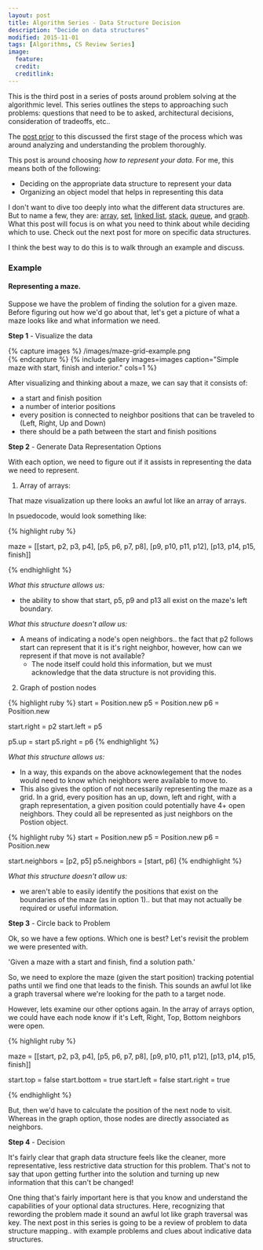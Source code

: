 ```yaml
---
layout: post
title: Algorithm Series - Data Structure Decision
description: "Decide on data structures"
modified: 2015-11-01
tags: [Algorithms, CS Review Series]
image:
  feature: 
  credit: 
  creditlink: 
---
```


This is the third post in a series of posts around problem solving at the algorithmic level. This series outlines the steps to approaching such problems: questions that need to be to asked, architectural decisions, consideration of tradeoffs, etc..

The [post prior](http://yaunch.io/data-structures-algorithms-review-2/) to this discussed the first stage of the process which was around analyzing and understanding the problem thoroughly.

This post is around choosing *how to represent your data*. For me, this means both of the following:

* Deciding on the appropriate data structure to represent your data
* Organizing an object model that helps in representing this data

I don't want to dive too deeply into what the different data structures are. But to name a few, they are: [array](https://en.wikipedia.org/wiki/Array_data_type), [set](https://en.wikipedia.org/wiki/Set_(abstract_data_type)), [linked list](https://en.wikipedia.org/wiki/List_(abstract_data_type)), [stack](https://en.wikipedia.org/wiki/Stack_(abstract_data_type)), [queue](https://en.wikipedia.org/wiki/Queue_(abstract_data_type)), and [graph](https://en.wikipedia.org/wiki/Graph_(abstract_data_type)). What this post will focus is on what you need to think about while deciding which to use. Check out the next post for more on specific data structures.

I think the best way to do this is to walk through an example and discuss.

### Example

#### Representing a maze.

Suppose we have the problem of finding the solution for a given maze. Before figuring out how we'd go about that, let's get a picture of what a maze looks like and what information we need.

**Step 1** - Visualize the data

{% capture images %}
	/images/maze-grid-example.png	
{% endcapture %}
{% include gallery images=images caption="Simple maze with start, finish and interior." cols=1 %}

After visualizing and thinking about a maze, we can say that it consists of: 

* a start and finish position
* a number of interior positions
* every position is connected to neighbor positions that can be traveled to (Left, Right, Up and Down)
* there should be a path between the start and finish positions

**Step 2** - Generate Data Representation Options

With each option, we need to figure out if it assists in representing the data we need to represent.

1) Array of arrays: 

That maze visualization up there looks an awful lot like an array of arrays.

In psuedocode, would look something like:

{% highlight ruby %}

maze = 	[[start, p2, p3, p4],
	[p5, p6, p7, p8],
	[p9, p10, p11, p12],
	[p13, p14, p15, finish]]

{% endhighlight %}

*What this structure allows us:* 

* the ability to show that start, p5, p9 and p13 all exist on the maze's left boundary.

*What this structure doesn't allow us:* 

* A means of indicating a node's open neighbors.. the fact that p2 follows start can represent that it is it's right neighbor, however, how can we represent if that move is not available?
	* The node itself could hold this information, but we must acknowledge that the data structure is not providing this.

2) Graph of postion nodes

{% highlight ruby %}
start = Position.new
p5 = Position.new
p6 = Position.new

start.right = p2
start.left = p5

p5.up = start
p5.right = p6
{% endhighlight %}

*What this structure allows us:* 

* In a way, this expands on the above acknowlegement that the nodes would need to know which neighbors were available to move to. 
* This also gives the option of not necessarily representing the maze as a grid. In a grid, every position has an up, down, left and right, with a graph representation, a given position could potentially have 4+ open neighbors. They could all be represented as just neighbors on the Postion object.

{% highlight ruby %}
start = Position.new
p5 = Position.new
p6 = Position.new

start.neighbors = [p2, p5]
p5.neighbors = [start, p6]
{% endhighlight %}

*What this structure doesn't allow us:*

* we aren't able to easily identify the positions that exist on the boundaries of the maze (as in option 1).. but that may not actually be required or useful information.

**Step 3** - Circle back to Problem

Ok, so we have a few options. Which one is best? Let's revisit the problem we were presented with.

'Given a maze with a start and finish, find a solution path.'

So, we need to explore the maze (given the start position) tracking potential paths until we find one that leads to the finish. This sounds an awful lot like a graph traversal where we're looking for the path to a target node. 

However, lets examine our other options again. In the array of arrays option, we could have each node know if it's Left, Right, Top, Bottom neighbors were open.

{% highlight ruby %}

maze = 	[[start, p2, p3, p4],
	[p5, p6, p7, p8],
	[p9, p10, p11, p12],
	[p13, p14, p15, finish]]

start.top = false
start.bottom = true
start.left = false
start.right = true

{% endhighlight %}

But, then we'd have to calculate the position of the next node to visit. Whereas in the graph option, those nodes are directly associated as neighbors.

**Step 4** - Decision

It's fairly clear that graph data structure feels like the cleaner, more representative, less restrictive data struction for this problem. That's not to say that upon getting further into the solution and turning up new information that this can't be changed!

One thing that's fairly important here is that you know and understand the capabilities of your optional data structures. Here, recognizing that rewording the problem made it sound an awful lot like graph traversal was key. The next post in this series is going to be a review of problem to data structure mapping.. with example problems and clues about indicative data structures.



